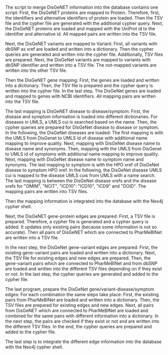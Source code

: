 The script to merge DisGeNET information into the database contains one script:
First, the DisGeNET proteins are mapped to Protein. 
    Therefore, first, the identifiers and alternative identifiers of protein are loaded.
    Then the TSV file and the cypher file are generated with the additional cypher query. 
    Next, the DisGeNET proteins are loaded and mapped with the UniProt id to the identifier and alternative id. All mapped pairs are written into the TSV file.

Next, the DisGeNET variants are mapped to Variant:
    First, all variants with dbSNP as xref are loaded and written into a dictionary.
    Then the cypher queries are generated and written into the cypher file. Additionally, TSV files are prepared.
    Next, the DisGeNet variants are mapped to variants with dbSNP identifier and written into a TSV file. The not-mapped variants are written into the other TSV file.

Then the DisGeNET gene mapping:
    First, the genes are loaded and written into a dictionary.
    Then, the TSV file is prepared and the cypher query is written into the cypher file.
    In the last step, The DisGeNet genes are loaded and mapped to genes with NCBI identifiers. All mapping pairs are written into the TSV file.

The last mapping is DisGeNET disease to disease/symptom:
    First, the disease and symptom information is loaded into different dictionaries. For diseases in UMLS, a UMLS cui is searched based on the name.
    Then, the cypher queries are prepared for DisGeNet disease to disease or symptom.
    In the following, the DisGeNet diseases are loaded:
        The first mapping is with the UMLS from DisGenet to UMLS id of disease with additional name mapping to improve quality.
        Next, mapping with DisGeNet disease name to disease name and synonyms.
        Then, mapping with the UMLS from DisGenet to UMLS id of symptoms with additional name mapping to improve quality.
        Next, mapping with DisGeNet disease name to symptom name and synonyms.
        The last mapping to symptom is with the HPO xref of DisGeNet disease to symptom HPO xref.
        In the following, the DisGeNet disease UMLS cui is mapped to the disease UMLS cuis from UMLS with a name search.
        The last mapping is between the DisGeNet disease xrefs and the disease xrefs for "OMIM", "NCIT",  "ICD10": "ICD10", "ICD9" and "DOID".
    The mapping pairs are written into TSV files.



Then the mapping information is integrated into the database with the Neo4j cypher shell.

Next, the DisGeNET gene-protein edges are prepared:
    First, a TSV file is prepared.
    Therefore, a cypher file is generated and a cypher query is added. It updates only existing pairs (because some information is not so accurate).
    Then all pairs of DisGeNET which are connected to PharMeBINet are written into a TSV file.

In the next step, the DisGeNet gene-variant edges are prepared:
    First, the existing gene-variant pairs are loaded and written into a dictionary.
    Next, the TSV file for existing edges and new edges are prepared.
    Then, the gene-variant pairs which are connected to PharMeBINet and from dbSNP are loaded and written into the different TSV files depending on if they exist or not.
    In the last step, the cypher queries are generated and added to the cypher file.

The last program, prepare the DisGeNet gene/variant-disease/symptom edges:
    For each combination the same steps take place:
        First, the existing pairs from PharMeBINet are loaded and written into a dictionary.
        Then, the TSV files are prepared for existing edges and new edges.
        Next, all pairs from DisGeNET which are connected to PharMeBINet are loaded and combined for the same pairs with different information into a dictionary.
        In the next step, the pairs are checked if they exist or not and are written into the different TSV files.
        In the end, the cypher queries are prepared and added to the cypher file.


The last step is to integrate the different edge information into the database with the Neo4j cypher shell.